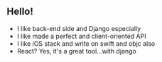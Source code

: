 ## Hello!

- I like back-end side and Django especially
- I like made a perfect and client-oriented API
- I like iOS stack and write on swift and objc also
- React? Yes, it's a great tool...with django
